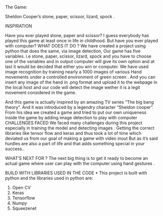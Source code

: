 The Game:

Sheldon Cooper’s stone, paper, scissor, lizard, spock .

INSPIRATION

Have you ever played stone, paper and scissor? I guess everybody has played this game at least once in life in childhood. But have you ever played with computer?
WHAT DOES IT DO ?
We have created a project using python that does the same, via image detection, Our game has five variables. i.e stone, paper, scissor, lizard, spock and you have to choose one of the variables and in output computer will give its own option and at last it would be decided that either you win or computer.
We have used image recognition by training nearly a 1000 images of various Hand movements under a controlled environment  of green screen . 
And you can insert any image of the hand  in .png format  and upload it to the webpage in the local host and our code will detect the image wether it is a legit movement considered in the game. 


And this game is actually inspired by an amazing TV series “The big bang theory”. And it was introduced by a legendry character “Sheldon cooper”. From his idea we created a game and tried to put our own uniqueness inside the game by adding image detection to play with computer
CHALLENGES FACED 
We faced many challenges during this project especially in training the model and detecting images .
Getting the correct libraries like tensor flow and keras and thus took a lot of time which deviated us from our goal of making a game with video inout
But as it’s said hurdles are also a part of life and that adds something special in your success.. 


WHAT’S NEXT FOR ?
The next big thing is to get it ready to become an actual game where user can play with the computer using hand gestures .


BUILD WITH 
LIBRARIES USED IN THE CODE 
•	This project is built with python and the libraries used in python are:
1.	Open CV
2.	Keras
3.	Tensorflow
4.	Numpy
5.	Squeezenet






